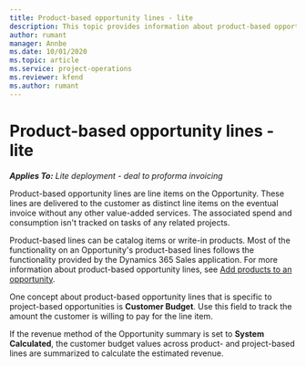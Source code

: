 ```yaml
---
title: Product-based opportunity lines - lite
description: This topic provides information about product-based opportunity line items in Project Operations.
author: rumant
manager: Annbe
ms.date: 10/01/2020
ms.topic: article
ms.service: project-operations
ms.reviewer: kfend 
ms.author: rumant
---
```


# Product-based opportunity lines - lite

_**Applies To:** Lite deployment - deal to proforma invoicing_

Product-based opportunity lines are line items on the Opportunity. These lines are delivered to the customer as distinct line items on the eventual invoice without any other value-added services. The associated spend and consumption isn't tracked on tasks of any related projects.

Product-based lines can be catalog items or write-in products. Most of the functionality on an Opportunity's product-based lines follows the functionality provided by the Dynamics 365 Sales application. For more information about product-based opportunity lines, see [Add products to an opportunity](https://docs.microsoft.com/dynamics365/sales-enterprise/add-products-opportunity).

One concept about product-based opportunity lines that is specific to project-based opportunities is **Customer Budget**. Use this field to track the amount the customer is willing to pay for the line item.

If the revenue method of the Opportunity summary is set to **System Calculated**, the customer budget values across product- and project-based lines are summarized to calculate the estimated revenue.
